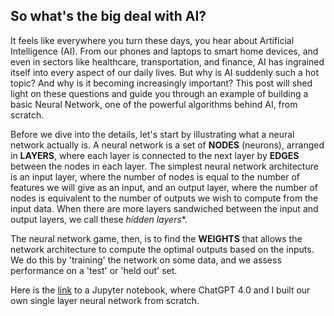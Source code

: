 ## So what's the big deal with AI?

It feels like everywhere you turn these days, you hear about Artificial Intelligence (AI). From our phones and laptops to smart home devices, and even in sectors like healthcare, transportation, and finance, AI has ingrained itself into every aspect of our daily lives. But why is AI suddenly such a hot topic? And why is it becoming increasingly important? This post will shed light on these questions and guide you through an example of building a basic Neural Network, one of the powerful algorithms behind AI, from scratch.

Before we dive into the details, let's start by illustrating what a neural network actually is. A neural network is a set of **NODES** (neurons), arranged in **LAYERS**, where each layer is connected to the next layer by **EDGES** between the nodes in each layer. The simplest neural network architecture is an input layer, where the number of nodes is equal to the number of features we will give as an input, and an output layer, where the number of nodes is equivalent to the number of outputs we wish to compute from the input data. When there are more layers sandwiched between the input and output layers, we call these *hidden layers**.

The neural network game, then, is to find the **WEIGHTS** that allows the network architecture to compute the optimal outputs based on the inputs. We do this by 'training' the network on some data, and we assess performance on a 'test' or 'held out' set.

Here is the [link](https://dangeles.github.io/jupyter/NeuralNetwork.html) to a Jupyter notebook, where ChatGPT 4.0 and I built our own single layer neural network from scratch.
